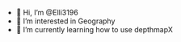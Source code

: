 - 👋 Hi, I’m @Elli3196
- 👀 I’m interested in Geography
- 🌱 I’m currently learning how to use depthmapX 

<!---
Elli3196/Elli3196 is a ✨ special ✨ repository because its `README.md` (this file) appears on your GitHub profile.
You can click the Preview link to take a look at your changes.
--->
